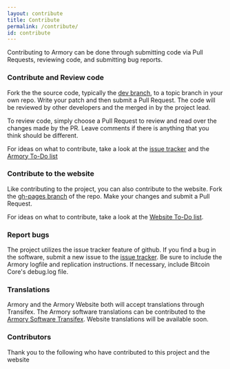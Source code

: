 ```yaml
---
layout: contribute
title: Contribute
permalink: /contribute/
id: contribute
---
```


Contributing to Armory can be done through submitting code via Pull Requests, reviewing code, and submitting bug reports.

### Contribute and Review code

Fork the the source code, typically the [dev branch](https://github.com/goatpig/BitcoinArmory/tree/dev), to a topic branch in your own repo. Write your patch and then submit a Pull Request. The code will be reviewed by other developers and the merged in by the project lead.

To review code, simply choose a Pull Request to review and read over the changes made by the PR. Leave comments if there is anything that you think should be different.

For ideas on what to contribute, take a look at the [issue tracker](https://github.com/goatpig/BitcoinArmory/issues) and the [Armory To-Do list](armory-todo)

### Contribute to the website

Like contributing to the project, you can also contribute to the website. Fork the [gh-pages branch](https://github.com/goatpig/BitcoinArmory/tree/gh-pages) of the repo. Make your changes and submit a Pull Request.

For ideas on what to contribute, take a look at the [Website To-Do list](website-todo).

### Report bugs

The project utilizes the issue tracker feature of github. If you find a bug in the software, submit a new issue to the [issue tracker](https://github.com/goatpig/BitcoinArmory/issues). Be sure to include the Armory logfile and replication instructions. If necessary, include Bitcoin Core's debug.log file.

### Translations

Armory and the Armory Website both will accept translations through Transifex. The Armory software translations can be contributed to the [Armory Software Transifex](https://transifex.com/bitcoin-armory). Website translations will be available soon.

### Contributors

Thank you to the following who have contributed to this project and the website
